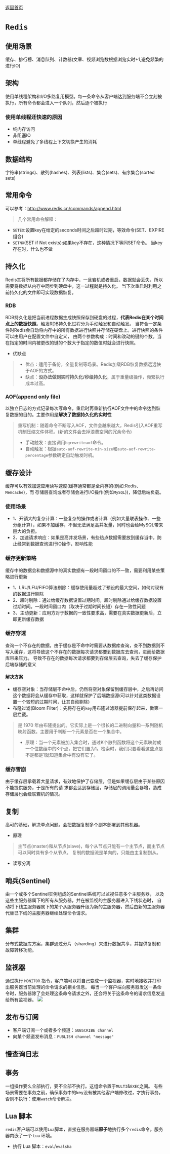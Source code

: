 [返回首页](../README.md)
# `Redis`
## 使用场景
缓存、排行榜、消息队列、计数器(文章、视频浏览数根据浏览实时+1,避免频繁的进行IO)
## 架构
使用单线程架构和I/O多路复用模型。每一条命令从客户端达到服务端不会立刻被执行，所有命令都会进入一个队列，然后逐个被执行
### 使用单线程还快速的原因
- 纯内存访问
- 非阻塞IO
- 单线程避免了多线程上下文切换产生的消耗
## 数据结构
字符串(strings)、散列(hashes)、列表(lists)、集合(sets)、有序集合(sorted sets)
## 常用命令
可以参考：http://www.redis.cn/commands/append.html
> 几个常用命令解释：
- `SETEX`:设置key在给定的seconds时间之后超时过期，等效命令(SET、EXPIRE组合)
- `SETNX`(SET if Not exists):如果key不存在，这种情况下等同SET命令。 当key存在时，什么也不做
## 持久化
Redis其将所有数据都存储在了内存中，一旦宕机或者重启，数据就会丢失，所以需要将数据从内存中同步到硬盘中，这一过程就是持久化。
当下次重启时利用之前持久化的文件即可实现数据恢复。
### RDB
RDB持久化是把当前进程数据生成快照保存到硬盘的过程，**代表Redis在某个时间点上的数据快照**。触发RDB持久化过程分为手动触发和自动触发。 
当符合一定条件时Redis会自动将内存中的所有数据进行快照并存储在硬盘上。进行快照的条件可以由用户在配置文件中自定义，
由两个参数构成：时间和改动的键的个数。当在指定的时间内被更改的键的个数大于指定的数值时就会进行快照。
- 优缺点
> - 优点：适用于备份，全量复制等场景。Redis加载RDB恢复数据远远快于AOF的方式。
> - 缺点：**没办法做到实时持久化/秒级持久化**，属于重量级操作，频繁执行成本过高。
### AOF(append only file)
以独立日志的方式记录每次写命令，重启时再重新执行AOF文件中的命令达到恢复数据的目的。主要作用是**解决了数据持久化的实时性**
> 重写机制：随着命令不断写入AOF，文件会越来越大，Redis引入AOF重写机制压缩文件体积。(新的文件会去掉浪费空间的冗余命令)
> - 手动触发：直接调用`bgrewriteaof`命令。
> - 自动触发：根据`auto-aof-rewrite-min-size`和`auto-aof-rewrite-percentage`参数确定自动触发时机。
## 缓存设计
缓存可以有效加速应用读写速度(缓存通常都是全内存的(例如:Redis、`Memcache`)，而
存储层查询或者存储会进行I/O操作(例如`MySQL`))，降低后端负载。
### 使用场景
- 1、开销大的复杂计算：一些复杂的操作或者计算（例如大量联表操作、一些分组计算），如果不加缓存，不但无法满足高并发量，同时也会给MySQL带来巨大的负担。
- 2、加速请求响应：如果是高并发场景，有些热点数据需要放到缓存当中，防止经常到数据查询进行IO操作，影响性能
### 缓存更新策略
缓存中的数据会和数据源中的真实数据有一段时间窗口的不一致，需要利用某些策略进行更新
- 1、LRU/LFU/FIFO算法剔除：缓存使用量超过了预设的最大空间，如何对现有的数据进行剔除
- 2、超时剔除：通过给缓存数据设置过期时间。超时剔除通过给缓存数据设置过期时间。一段时间窗口内（取决于过期时间长短）存在一致性问题
- 3、主动更新：应用方对于数据的一致性要求高，需要在真实数据更新后，立即更新缓存数据
### 缓存穿透
查询一个不存在的数据，由于缓存是不命中时需要从数据库查询，查不到数据则不写入缓存，这将导致这个不存在的数据每次请求都要到数据库去查询，进而给数据库带来压力。
导致不存在的数据每次请求都要到存储层去查询，失去了缓存保护后端存储的意义
#### 解决方案
- 缓存空对象：当存储层不命中后，仍然将空对象保留到缓存层中，之后再访问这个数据将会从缓存中获取，这样就保护了后端数据源(可以针对这类数据设置一个较短的过期时间，让其自动剔除)
- 布隆过滤(Bloom Filter)：先将存在的`key`用布隆过滤器提前保存起来，做第一层拦截。
> 是 1970 年由布隆提出的。它实际上是一个很长的二进制向量和一系列随机映射函数。主要用于判断一个元素是否在一个集合中。
> - 原理：当一个元素被加入集合时，通过K个散列函数将这个元素映射成一个位数组中的K个点，把它们置为1。检索时，我们只要看看这些点是不是都是1就知道集合中有没有它了。
### 缓存雪崩
由于缓存层承载着大量请求，有效地保护了存储层，但是如果缓存层由于某些原因不能提供服务，于是所有的请
求都会达到存储层，存储层的调用量会暴增，造成存储层也会级联宕机的情况。
## 复制
高可的基础，解决单点问题。会把数据复制多个副本部署到其他机器。
- 原理
> 主节点(master)和从节点(slave)，每个从节点只能有一个主节点，而主节点可以同时具有多个从节点。
复制的数据流是单向的，只能由主复制到从。
- 读写分离
## 哨兵(Sentinel)
由一个或多个Sentinel实例组成的Sentinel系统可以监视任意多个主服务器，
以及这些主服务器属下的所有从服务器，并在被监视的主服务器进入下线状态时，
自动将下线主服务器属下的某个从服务器升级为新的主服务器，然后由新的主服务器代替已下线的主服务器继续处理命令请求。
## 集群
分布式数据库方案，集群通过分片（sharding）来进行数据共享，并提供复制和故障转移功能。

## 监视器
通过执行 `MONITOR` 指令，客户端可以将自己变成一个监视器，实时地接收并打印出服务器当前处理的命令请求的相关信息。
每当一个客户端向服务器发送一条命令时，服务器除了会处理这条命令请求之外，还会将关于这条命令的请求信息发送给所有监视器。
![](https://i.bmp.ovh/imgs/2022/02/afe1b83ff8671c84.png)
## 发布与订阅
- 客户端订阅一个或者多个频道：`SUBSCRIBE channel`
- 向某个频道发布消息：`PUBLISH channel "message"`
## 慢查询日志
## 事务
一组操作要么全部执行，要不全部不执行。这组命令置于`MULTI`&`EXEC`之间。
有些场景需要在事务之前，确保事务中的key没有被其他客户端修改过，才执行事务，否则不执行：使用`watch`命令解决。
## Lua 脚本
`redis`客户端可以使用`Lua`脚本，直接在服务器端**原子**地执行多个`redis`命令。服务器内嵌了一个 `Lua` 环境。
- 执行 Lua 脚本：`eval`/`evalsha`
